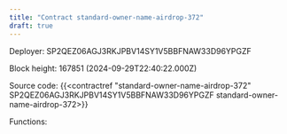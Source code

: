 ```yaml
---
title: "Contract standard-owner-name-airdrop-372"
draft: true
---
```

Deployer: SP2QEZ06AGJ3RKJPBV14SY1V5BBFNAW33D96YPGZF


 



Block height: 167851 (2024-09-29T22:40:22.000Z)

Source code: {{<contractref "standard-owner-name-airdrop-372" SP2QEZ06AGJ3RKJPBV14SY1V5BBFNAW33D96YPGZF standard-owner-name-airdrop-372>}}

Functions:


